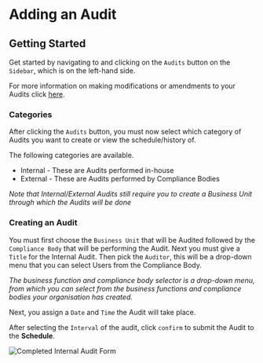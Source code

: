 # Adding an Audit

## Getting Started

Get started by navigating to and clicking on the `Audits` button on the `Sidebar`, which is on the left-hand side.

For more information on making modifications or amendments to your Audits click [here][Audits].

### Categories

After clicking the `Audits` button, you must now select which category of Audits you want to create or view the schedule/history of.

The following categories are available.
+ Internal - These are Audits performed in-house
+ External - These are Audits performed by Compliance Bodies

*Note that Internal/External Audits still require you to create a Business Unit through which the Audits will be done*

### Creating an Audit

You must first choose the `Business Unit` that will be Audited followed by the `Compliance Body` that will be performing the Audit. Next you must give a `Title` for the Internal Audit. Then pick the `Auditor`, this will be a drop-down menu that you can select Users from the Compliance Body. 

*The business function and compliance body selector is a drop-down menu, from which you can select from the business functions and compliance bodies your organisation has created.*

Next, you assign a `Date` and `Time` the Audit will take place. 

After selecting the `Interval` of the audit, click `confirm` to submit the Audit to the **Schedule**.

<img src="/img/DocImg/General Information/Audits/Completed_Internal_Audit_Form.png" alt="Completed Internal Audit Form" class="center"/>

[Audits]: ../actions#audits